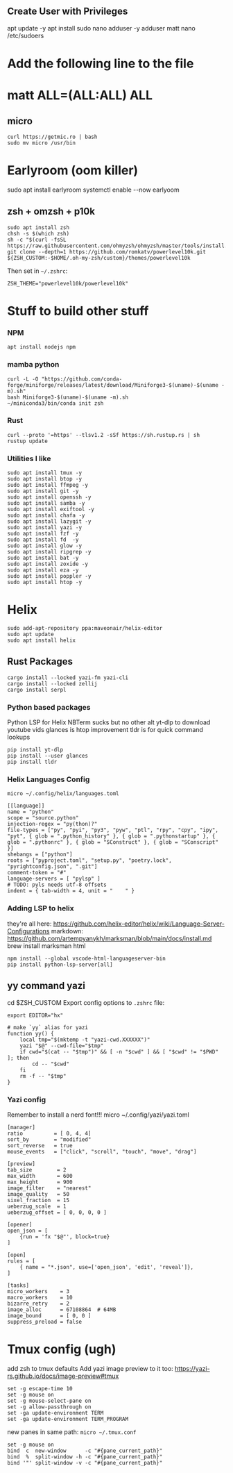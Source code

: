 ## Create User with Privileges
apt update -y
apt install sudo nano adduser -y
adduser matt
nano /etc/sudoers

# Add the following line to the file
# matt ALL=(ALL:ALL) ALL

## micro
```
curl https://getmic.ro | bash
sudo mv micro /usr/bin
```

# Earlyroom (oom killer)
sudo apt install earlyroom
systemctl enable --now earlyoom 

## zsh + omzsh + p10k
```
sudo apt install zsh
chsh -s $(which zsh)
sh -c "$(curl -fsSL https://raw.githubusercontent.com/ohmyzsh/ohmyzsh/master/tools/install.sh)"
git clone --depth=1 https://github.com/romkatv/powerlevel10k.git ${ZSH_CUSTOM:-$HOME/.oh-my-zsh/custom}/themes/powerlevel10k
```

Then set in `~/.zshrc`:
```
ZSH_THEME="powerlevel10k/powerlevel10k"
```

# Stuff to build other stuff
### NPM
```
apt install nodejs npm
```
### mamba python
```
curl -L -O "https://github.com/conda-forge/miniforge/releases/latest/download/Miniforge3-$(uname)-$(uname -m).sh"
bash Miniforge3-$(uname)-$(uname -m).sh
~/miniconda3/bin/conda init zsh
```
### Rust
```
curl --proto '=https' --tlsv1.2 -sSf https://sh.rustup.rs | sh
rustup update
```

### Utilities I like
```
sudo apt install tmux -y
sudo apt install btop -y
sudo apt install ffmpeg -y
sudo apt install git -y
sudo apt install openssh -y
sudo apt install samba -y
sudo apt install exiftool -y
sudo apt install chafa -y
sudo apt install lazygit -y
sudo apt install yazi -y
sudo apt install fzf -y
sudo apt install fd  -y
sudo apt install glow -y
sudo apt install ripgrep -y
sudo apt install bat -y
sudo apt install zoxide -y
sudo apt install eza -y
sudo apt install poppler -y
sudo apt install htop -y
```

# Helix
```
sudo add-apt-repository ppa:maveonair/helix-editor
sudo apt update
sudo apt install helix
```

## Rust Packages
```
cargo install --locked yazi-fm yazi-cli
cargo install --locked zellij
cargo install serpl
```

### Python based packages
Python LSP for Helix
NBTerm sucks but no other alt
yt-dlp to download youtube vids
glances is htop improvement
tldr is for quick command lookups
```
pip install yt-dlp
pip install --user glances
pip install tldr
```

### Helix Languages Config
`micro ~/.config/helix/languages.toml`
```
[[language]]
name = "python"
scope = "source.python"
injection-regex = "py(thon)?"
file-types = ["py", "pyi", "py3", "pyw", "ptl", "rpy", "cpy", "ipy", "pyt", { glob = ".python_history" }, { glob = ".pythonstartup" }, { glob = ".pythonrc" }, { glob = "SConstruct" }, { glob = "SConscript" }]
shebangs = ["python"]
roots = ["pyproject.toml", "setup.py", "poetry.lock", "pyrightconfig.json", ".git"]
comment-token = "#"
language-servers = [ "pylsp" ]
# TODO: pyls needs utf-8 offsets
indent = { tab-width = 4, unit = "    " }
```

### Adding LSP to helix
they're all here: https://github.com/helix-editor/helix/wiki/Language-Server-Configurations 
markdown:
https://github.com/artempyanykh/marksman/blob/main/docs/install.md
brew install marksman
html
```
npm install --global vscode-html-languageserver-bin
pip install python-lsp-server[all]
```



## yy command yazi
cd $ZSH_CUSTOM
Export config options to `.zshrc` file:
```
export EDITOR="hx"

# make `yy` alias for yazi
function yy() {
	local tmp="$(mktemp -t "yazi-cwd.XXXXXX")"
	yazi "$@" --cwd-file="$tmp"
	if cwd="$(cat -- "$tmp")" && [ -n "$cwd" ] && [ "$cwd" != "$PWD" ]; then
		cd -- "$cwd"
	fi
	rm -f -- "$tmp"
}
```

### Yazi  config
Remember to install a nerd font!!!
micro ~/.config/yazi/yazi.toml
```
[manager]
ratio          = [ 0, 4, 4]
sort_by        = "modified"
sort_reverse   = true
mouse_events   = ["click", "scroll", "touch", "move", "drag"]

[preview]
tab_size        = 2
max_width       = 600
max_height      = 900
image_filter    = "nearest"
image_quality   = 50
sixel_fraction  = 15
ueberzug_scale  = 1
ueberzug_offset = [ 0, 0, 0, 0 ]

[opener]
open_json = [
	{run = 'fx "$@"', block=true}
]

[open]
rules = [
	{ name = "*.json", use=['open_json', 'edit', 'reveal']},
]

[tasks]
micro_workers    = 3
macro_workers    = 10
bizarre_retry    = 2
image_alloc      = 67108864  # 64MB
image_bound      = [ 0, 0 ]
suppress_preload = false
```

# Tmux config (ugh)
add zsh to tmux defaults
Add yazi image preview to it too:
https://yazi-rs.github.io/docs/image-preview#tmux

```
set -g escape-time 10
set -g mouse on 
set -g mouse-select-pane on
set -g allow-passthrough on
set -ga update-environment TERM
set -ga update-environment TERM_PROGRAM
```
new panes in same path:
`micro ~/.tmux.conf`
```
set -g mouse on
bind  c  new-window      -c "#{pane_current_path}"
bind  %  split-window -h -c "#{pane_current_path}"
bind '"' split-window -v -c "#{pane_current_path}"
```
